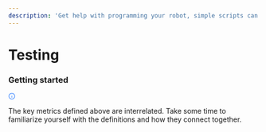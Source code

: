 ```yaml
---
description: 'Get help with programming your robot, simple scripts can be found here.'
---
```


# Testing
### Getting started

<div data-key="f32dfd6391ee4f2cb439ee4be6d7bdce" class="reset-3c756112--blockHint-a7403a60" style="border-color: rgb(56, 132, 255);"><div class="reset-3c756112--hintIcon-7c7981dd--paragraph-ae3112d0"><svg preserveAspectRatio="xMidYMid meet" height="1em" width="1em" fill="currentColor" viewBox="0 0 24 24" xmlns="http://www.w3.org/2000/svg" xmlns:xlink="http://www.w3.org/1999/xlink" stroke="none" class="icon-7f6730be--text-3f89f380" style="color: rgb(56, 132, 255);"><g><path d="M12.2 8.98c.06-.01.12-.03.18-.06.06-.02.12-.05.18-.09l.15-.12c.18-.19.29-.45.29-.71 0-.06-.01-.13-.02-.19a.603.603 0 0 0-.06-.19.757.757 0 0 0-.09-.18c-.03-.05-.08-.1-.12-.15-.28-.27-.72-.37-1.09-.21-.13.05-.23.12-.33.21-.04.05-.09.1-.12.15-.04.06-.07.12-.09.18-.03.06-.05.12-.06.19-.01.06-.02.13-.02.19 0 .26.11.52.29.71.1.09.2.16.33.21.12.05.25.08.38.08.06 0 .13-.01.2-.02M13 16v-4a1 1 0 1 0-2 0v4a1 1 0 1 0 2 0M12 3c-4.962 0-9 4.038-9 9 0 4.963 4.038 9 9 9 4.963 0 9-4.037 9-9 0-4.962-4.037-9-9-9m0 20C5.935 23 1 18.065 1 12S5.935 1 12 1c6.066 0 11 4.935 11 11s-4.934 11-11 11" fill-rule="evenodd"></path></g></svg></div><p class="blockParagraph-544a408c" data-key="499207b464f64782afd801a6302f2c67"><span class="text-4505230f--TextH400-3033861f--textContentFamily-49a318e1"><span data-key="6fa68b2dc020419cbc8482a7724aec84"><span data-offset-key="6fa68b2dc020419cbc8482a7724aec84:0">The key metrics defined above are interrelated. Take some time to familiarize yourself with the definitions and how they connect together.   </span></span></span></p></div>